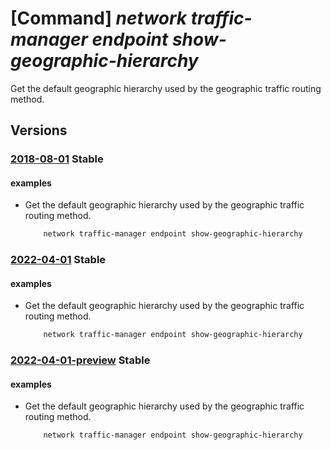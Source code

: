 # [Command] _network traffic-manager endpoint show-geographic-hierarchy_

Get the default geographic hierarchy used by the geographic traffic routing method.

## Versions

### [2018-08-01](/Resources/mgmt-plane/L3Byb3ZpZGVycy9taWNyb3NvZnQubmV0d29yay90cmFmZmljbWFuYWdlcmdlb2dyYXBoaWNoaWVyYXJjaGllcy9kZWZhdWx0/2018-08-01.xml) **Stable**

<!-- mgmt-plane /providers/microsoft.network/trafficmanagergeographichierarchies/default 2018-08-01 -->

#### examples

- Get the default geographic hierarchy used by the geographic traffic routing method.
    ```bash
        network traffic-manager endpoint show-geographic-hierarchy
    ```

### [2022-04-01](/Resources/mgmt-plane/L3Byb3ZpZGVycy9taWNyb3NvZnQubmV0d29yay90cmFmZmljbWFuYWdlcmdlb2dyYXBoaWNoaWVyYXJjaGllcy9kZWZhdWx0/2022-04-01.xml) **Stable**

<!-- mgmt-plane /providers/microsoft.network/trafficmanagergeographichierarchies/default 2022-04-01 -->

#### examples

- Get the default geographic hierarchy used by the geographic traffic routing method.
    ```bash
        network traffic-manager endpoint show-geographic-hierarchy
    ```

### [2022-04-01-preview](/Resources/mgmt-plane/L3Byb3ZpZGVycy9taWNyb3NvZnQubmV0d29yay90cmFmZmljbWFuYWdlcmdlb2dyYXBoaWNoaWVyYXJjaGllcy9kZWZhdWx0/2022-04-01-preview.xml) **Stable**

<!-- mgmt-plane /providers/microsoft.network/trafficmanagergeographichierarchies/default 2022-04-01-preview -->

#### examples

- Get the default geographic hierarchy used by the geographic traffic routing method.
    ```bash
        network traffic-manager endpoint show-geographic-hierarchy
    ```
